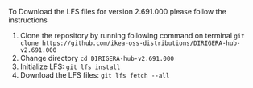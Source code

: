 To Download the LFS files for version 2.691.000 please follow the instructions

1. Clone the repository by running following command on terminal `git clone https://github.com/ikea-oss-distributions/DIRIGERA-hub-v2.691.000`
2. Change directory `cd DIRIGERA-hub-v2.691.000`
3. Initialize LFS: `git lfs install`
4. Download the LFS files: `git lfs fetch --all`
